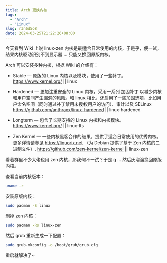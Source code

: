 ```yaml
---
title: Arch 更换内核
tags:
  - "Arch"
  - "Linux"
slug: r3n6d5o8
date: 2024-03-25T21:22:26+08:00
---
```


今天看到 Wiki 上说 linux-zen 内核是最适合日常使用的内核，于是乎，便一试，结果内核驱动识别不到显示器 ... 只能又换回原版内核。

<!--more-->

Arch 可以安装多种内核，根据 Wiki 的介绍有：

- Stable — 原版的 Linux 内核以及模块，使用了一些补丁。
https://www.kernel.org/ || linux

- Hardened — 更加注重安全的 Linux 内核，采用一系列 加固补丁 以减少内核和用户空间产生漏洞的风险。和 linux 相比，还启用了一些加固选项，比如用户命名空间（同时通过补丁禁用未授权用户的访问）、审计以及 SELinux
https://github.com/anthraxx/linux-hardened || linux-hardened

- Longterm — 包含了长期支持的 Linux 内核和内核模块。
https://www.kernel.org/ || linux-lts

- Zen Kernel — 一些内核黑客合作的结果，提供了适合日常使用的优秀内核。 更多详情请参见 https://liquorix.net （为 Debian 提供了基于 Zen 内核的二进制文件）.
https://github.com/zen-kernel/zen-kernel || linux-zen

看着群里不少大佬也用 zen 内核，那我何不一试？于是 g ... 然后灰溜溜换回原版内核。

查看当前内核版本：

```bash
uname -r
```

安装原版内核：

```bash
sudo pacman -S linux
```

删掉 zen 内核：

```bash
sudo pacman -Rs linux-zen
```

然后 grub 重新生成一下配置：

```bash
sudo grub-mkconfig -o /boot/grub/grub.cfg
```

重启就解决了~